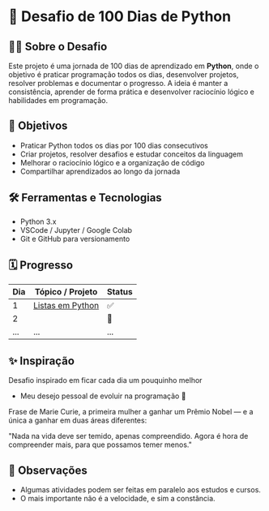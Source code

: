 # 💯 Desafio de 100 Dias de Python

## 👩‍💻 Sobre o Desafio

Este projeto é uma jornada de 100 dias de aprendizado em **Python**, onde o objetivo é praticar programação todos os dias, desenvolver projetos, resolver problemas e documentar o progresso. A ideia é manter a consistência, aprender de forma prática e desenvolver raciocínio lógico e habilidades em programação.

## 🚀 Objetivos

- Praticar Python todos os dias por 100 dias consecutivos  
- Criar projetos, resolver desafios e estudar conceitos da linguagem  
- Melhorar o raciocínio lógico e a organização de código  
- Compartilhar aprendizados ao longo da jornada

## 🛠️ Ferramentas e Tecnologias

- Python 3.x
- VSCode / Jupyter / Google Colab
- Git e GitHub para versionamento

## 🗓️ Progresso

| Dia | Tópico / Projeto     | Status |
|-----|----------------------|--------|
| 1   | [Listas em Python](#)| ✅     |
| 2   |                      | 🚧     |
| ... | ...                  | ...    |


## ✨ Inspiração

Desafio inspirado em ficar cada dia um pouquinho melhor

- Meu desejo pessoal de evoluir na programação 💪

Frase de Marie Curie, a primeira mulher a ganhar um Prêmio Nobel — e a única a ganhar em duas áreas diferentes:

"Nada na vida deve ser temido, apenas compreendido. Agora é hora de compreender mais, para que possamos temer menos."

## 📌 Observações

- Algumas atividades podem ser feitas em paralelo aos estudos e cursos.
- O mais importante não é a velocidade, e sim a constância.
